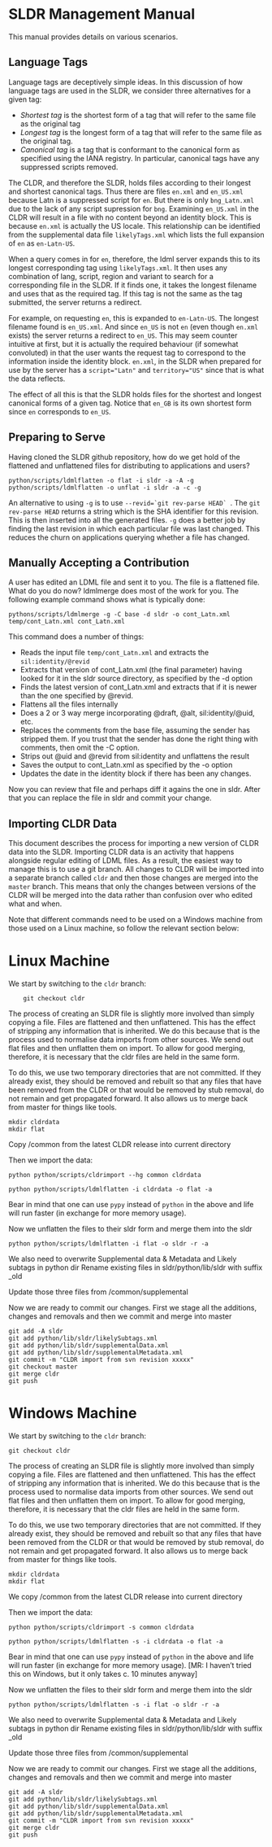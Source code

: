 # SLDR Management Manual

This manual provides details on various scenarios.

## Language Tags

Language tags are deceptively simple ideas. In this discussion of how language tags are used in the SLDR,
we consider three alternatives for a given tag:

* *Shortest tag* is the shortest form of a tag that will refer to the same file as the
  original tag
* *Longest tag* is the longest form of a tag that will refer to the same file as the original tag.
* *Canonical tag* is a tag that is conformant to the canonical form as specified using the IANA registry.
  In particular, canonical tags have any suppressed scripts removed.

The CLDR, and therefore the SLDR, holds files according to their longest and shortest canonical tags. Thus
there are files `en.xml` and `en_US.xml` because Latn is a suppressed script for `en`. But there is only
`bng_Latn.xml` due to the lack of any script supression for `bng`. Examining `en_US.xml` in the CLDR will
result in a file with no content beyond an identity block. This is because `en.xml` is actually the US
locale. This relationship can be identified from the supplemental data file `likelyTags.xml` which lists
the full expansion of `en` as `en-Latn-US`.

When a query comes in for `en`, therefore, the ldml server expands this to its longest corresponding tag
using `likelyTags.xml`. It then uses any combination of lang, script, region and variant to search for a
corresponding file in the SLDR. If it finds one, it takes the longest filename and uses that as the
required tag. If this tag is not the same as the tag submitted, the server returns a redirect.

For example, on requesting `en`, this is expanded to `en-Latn-US`. The longest filename found is `en_US.xml`.
And since `en_US` is not `en` (even though `en.xml` exists) the server returns a redirect to `en_US`.
This may seem counter intuitive at first, but it is actually the required behaviour (if somewhat
convoluted) in that the user wants the request tag to correspond to the information inside the identity
block. `en.xml`, in the SLDR when prepared for use by the server has a `script="Latn"` and `territory="US"`
since that is what the data reflects.

The effect of all this is that the SLDR holds files for the shortest and longest canonical forms of a given tag.
Notice that `en_GB` is its own shortest form since `en` corresponds to `en_US`.

## Preparing to Serve

Having cloned the SLDR github repository, how do we get hold of the flattened and unflattened files
for distributing to applications and users?

    python/scripts/ldmlflatten -o flat -i sldr -a -A -g
    python/scripts/ldmlflatten -o unflat -i sldr -a -c -g

An alternative to using `-g` is to use ``--revid=`git rev-parse HEAD` ``.
The `git rev-parse HEAD` returns a string which is the SHA identifier for this revision.
This is then inserted into all the generated files. `-g` does a better job by finding the last revision in which
each particular file was last changed. This reduces the churn on applications querying whether a file has changed.

## Manually Accepting a Contribution

A user has edited an LDML file and sent it to you. The file is a flattened file. What do you do now?
ldmlmerge does most of the work for you. The following example command shows what is typically done:

    pythons/scripts/ldmlmerge -g -C base -d sldr -o cont_Latn.xml temp/cont_Latn.xml cont_Latn.xml

This command does a number of things:

*   Reads the input file `temp/cont_Latn.xml` and extracts the `sil:identity/@revid`
*   Extracts that version of cont_Latn.xml (the final parameter) having looked for it in the sldr source directory,
    as specified by the -d option
*   Finds the latest version of cont_Latn.xml and extracts that if it is newer than the one specified by @revid.
*   Flattens all the files internally
*   Does a 2 or 3 way merge incorporating @draft, @alt, sil:identity/@uid, etc.
*   Replaces the comments from the base file, assuming the sender has stripped them. If you trust that the
    sender has done the right thing with comments, then omit the -C option.
*   Strips out @uid and @revid from sil:identity and unflattens the result
*   Saves the output to cont_Latn.xml as specified by the -o option
*   Updates the date in the identity block if there has been any changes.

Now you can review that file and perhaps diff it agains the one in sldr. After that you can replace the file
in sldr and commit your change.


## Importing CLDR Data

This document describes the process for importing a new version of CLDR data into the SLDR. Importing CLDR data is an activity that happens alongside regular editing of LDML files. As a result, the easiest way to manage this is to use a git branch. All changes to CLDR will be imported into a separate branch called `cldr` and then those changes are merged into the `master` branch. This means that only the changes between versions of the CLDR will be merged
into the data rather than confusion over who edited what and when.

Note that different commands need to be used on a Windows machine from those used on a Linux machine, so follow the relevant section below:

Linux Machine
=============
We start by switching to the `cldr` branch:

```
    git checkout cldr
```

The process of creating an SLDR file is slightly more involved than simply copying a file. Files are flattened and then unflattened. This has the effect of stripping any information that is inherited. We do this because that is the process used to normalise data imports from other sources. We send out flat files and then unflatten them on import. To allow for good merging, therefore, it is necessary that the cldr files are held in the same form.

To do this, we use two temporary directories that are not committed. If they already exist, they should be removed and rebuilt so that any files that have been removed from the CLDR or that would be removed by stub removal, do not remain and get propagated forward. It also allows us to merge back from master for things like tools.

    mkdir cldrdata
    mkdir flat

Copy /common from the latest CLDR release into current directory

Then we import the data:

    python python/scripts/cldrimport --hg common cldrdata    

    python python/scripts/ldmlflatten -i cldrdata -o flat -a

Bear in mind that one can use `pypy` instead of `python` in the above and life will run faster (in exchange for more memory usage).

Now we unflatten the files to their sldr form and merge them into the sldr

    python python/scripts/ldmlflatten -i flat -o sldr -r -a

We also need to overwrite Supplemental data & Metadata and Likely subtags in python dir
Rename existing files in sldr/python/lib/sldr with suffix _old

Update those three files from /common/supplemental

Now we are ready to commit our changes. First we stage all the additions, changes and removals and then we commit and merge into master

    git add -A sldr
	git add python/lib/sldr/likelySubtags.xml
    git add python/lib/sldr/supplementalData.xml
    git add python/lib/sldr/supplementalMetadata.xml
    git commit -m "CLDR import from svn revision xxxxx"
    git checkout master
    git merge cldr
    git push

Windows Machine
===============
We start by switching to the `cldr` branch:

    git checkout cldr

The process of creating an SLDR file is slightly more involved than simply copying a file. Files are flattened and then unflattened. This has the effect of stripping any information that is inherited. We do this because that is the process used to normalise data imports from other sources. We send out flat files and then unflatten them on import. To allow for good merging, therefore, it is necessary that the cldr files are held in the same form.

To do this, we use two temporary directories that are not committed. If they already exist, they should be removed and rebuilt so that any files that have been removed from the CLDR or that would be removed by stub removal, do not remain and get propagated forward. It also allows us to merge back from master for things like tools.

    mkdir cldrdata
    mkdir flat

We copy /common from the latest CLDR release into current directory

Then we import the data:

    python python/scripts/cldrimport -s common cldrdata    

    python python/scripts/ldmlflatten -s -i cldrdata -o flat -a

Bear in mind that one can use `pypy` instead of `python` in the above and life will run faster (in exchange for more memory usage). [MR: I haven’t tried this on Windows, but it only takes c. 10 minutes anyway]

Now we unflatten the files to their sldr form and merge them into the sldr

    python python/scripts/ldmlflatten -s -i flat -o sldr -r -a

We also need to overwrite Supplemental data & Metadata and Likely subtags in python dir
Rename existing files in sldr/python/lib/sldr with suffix _old

Update those three files from /common/supplemental

Now we are ready to commit our changes. First we stage all the additions, changes and removals and then we commit and merge into master

    git add -A sldr
	git add python/lib/sldr/likelySubtags.xml
    git add python/lib/sldr/supplementalData.xml
    git add python/lib/sldr/supplementalMetadata.xml
    git commit -m "CLDR import from svn revision xxxxx"
    git merge cldr
    git push
